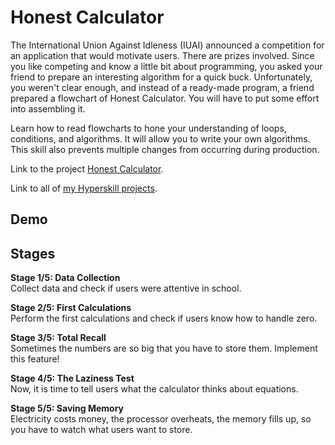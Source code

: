 # Honest Calculator
The International Union Against Idleness (IUAI) announced a competition for an application that would motivate users. There are prizes involved. Since you like competing and know a little bit about programming, you asked your friend to prepare an interesting algorithm for a quick buck. Unfortunately, you weren't clear enough, and instead of a ready-made program, a friend prepared a flowchart of Honest Calculator. You will have to put some effort into assembling it.

Learn how to read flowcharts to hone your understanding of loops, conditions, and algorithms. It will allow you to write your own algorithms. This skill also prevents multiple changes from occurring during production.

Link to the project [Honest Calculator](https://hyperskill.org/projects/208).

Link to all of [my Hyperskill projects](https://github.com/ana117/hyperskilll-projects).

## Demo


## Stages
**Stage 1/5: Data Collection**\
Collect data and check if users were attentive in school.

**Stage 2/5: First Calculations**\
Perform the first calculations and check if users know how to handle zero.

**Stage 3/5: Total Recall**\
Sometimes the numbers are so big that you have to store them. Implement this feature!

**Stage 4/5: The Laziness Test**\
Now, it is time to tell users what the calculator thinks about equations.

**Stage 5/5: Saving Memory**\
Electricity costs money, the processor overheats, the memory fills up, so you have to watch what users want to store.

